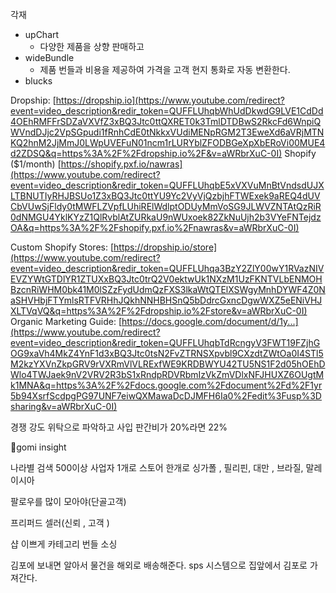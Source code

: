각재
- upChart
	- 다양한 제품을 상향 판매하고
- wideBundle
	- 제품 번들과 비용을 제공하여 가격을 고객 현지 통화로 자동 변환한다.
- blucks



Dropship: [https://dropship.io](https://www.youtube.com/redirect?event=video_description&redir_token=QUFFLUhqbWhUdDkwdG9LVE1CdDd4OEhRMFFrSDZaVXVfZ3xBQ3Jtc0ttQXRET0k3TmlDTDBwS2RkcFd6WnpiQWVndDJjc2VpSGpudi1fRnhCdE0tNkkxVUdiMENpRGM2T3EweXd6aVRjMTNKQ2hnM2JjMmJ0LWpUVEFuN01ncm1rLURYblZFODBGeXpXbERoVi00MUE4d2ZDSQ&q=https%3A%2F%2Fdropship.io%2F&v=aWRbrXuC-0I) 
Shopify ($1/month) [https://shopify.pxf.io/nawras](https://www.youtube.com/redirect?event=video_description&redir_token=QUFFLUhqbE5xVXVuMnBtVndsdUJXLTBNUTIyRHJBSUo1Z3xBQ3Jtc0ttYU9Yc2VyVjQzbjhFTWExek9aREQ4dUVCbVUwSjFldy0tMWFLZVpfLUhiRElWdlptODUyMmVoSG9JLWVZNTAtQzRiR0dNMGU4YklKYzZ1QlRvblAtZURkaU9nWUxoek82ZkNuUjh2b3VYeFNTejdzOA&q=https%3A%2F%2Fshopify.pxf.io%2Fnawras&v=aWRbrXuC-0I)


Custom Shopify Stores: [https://dropship.io/store](https://www.youtube.com/redirect?event=video_description&redir_token=QUFFLUhqa3BzY2ZlY00wY1RVazNIVEVZYWtGTDlYR1ZTUXxBQ3Jtc0trQ2V0ektwUk1NXzM1UzFKNTVLbENMOHBzcnRiWHM0bk41M0lSZzFydUdmQzFXS3lkaWtQTElXSWgyMnhDYWF4Z0NaSHVHbjFTYmlsRTFVRHhJQkhNNHBHSnQ5bDdrcGxncDgwWXZ5eENiVHJXLTVqVQ&q=https%3A%2F%2Fdropship.io%2Fstore&v=aWRbrXuC-0I) 
Organic Marketing Guide: [https://docs.google.com/document/d/1y...](https://www.youtube.com/redirect?event=video_description&redir_token=QUFFLUhqbTdRcngyV3FWT19FZjhGOG9xaVh4MkZ4YnF1d3xBQ3Jtc0tsN2FvZTRNSXpvbl9CXzdtZWtOa0I4STl5M2kzYXVnZkpGRV9rVXRmVlVLRExfWE9KRDBWYU42TU5NS1F2d05hOEhDWlo4TWJaek9nV2VRV2R3bS1xRndpRDVRbmIzVkZmVDlxNFJHUXZ6OUgtMk1MNA&q=https%3A%2F%2Fdocs.google.com%2Fdocument%2Fd%2F1yr5b94XsrfScdpgPG97UNF7eiwQXMawaDcDJMFH6Ia0%2Fedit%3Fusp%3Dsharing&v=aWRbrXuC-0I)


경쟁 강도
위탁으로 파악하고 
사입 
판간비가 20%라면 22% 


gomi insight

나라별 검색 500이상 
사업자 1개로 스토어 한개로 
싱가폴 , 필리핀, 대만 , 브라질, 말레이시아

팔로우를 많이 모아야(단골고객)

프리퍼드 셀러(신뢰 , 고객 )

샵 이쁘게 
카테고리 
번들 
소싱



김포에 보내면 알아서 물건을 해외로 배송해준다.
sps 시스템으로 집앞에서 김포로 가져간다.
